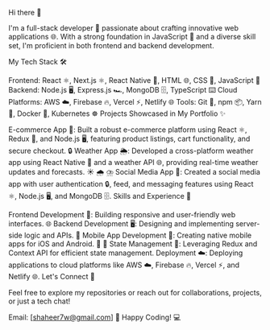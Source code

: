 Hi there 👋

I'm a full-stack developer 🚀 passionate about crafting innovative web applications 🌐. With a strong foundation in JavaScript 🧠 and a diverse skill set, I'm proficient in both frontend and backend development.

My Tech Stack 🛠️

Frontend: React ⚛️, Next.js ⚛️, React Native 📱, HTML 🌐, CSS 🎨, JavaScript 🧠
Backend: Node.js 🖥️, Express.js 🏎️, MongoDB 🗄️, TypeScript ⌨️
Cloud Platforms: AWS ☁️, Firebase 🔥, Vercel ⚡, Netlify 🌐
Tools: Git 🐙, npm 📦, Yarn 🧶, Docker 🐳, Kubernetes ☸️
Projects Showcased in My Portfolio ✨

E-commerce App 🛒: Built a robust e-commerce platform using React ⚛️, Redux 🔄, and Node.js 🖥️, featuring product listings, cart functionality, and secure checkout. 🔒
Weather App 🌦️: Developed a cross-platform weather app using React Native 📱 and a weather API 🌐, providing real-time weather updates and forecasts. ☀️ 🌧️ ⛈️
Social Media App 📱: Created a social media app with user authentication 🔒, feed, and messaging features using React ⚛️, Node.js 🖥️, and MongoDB 🗄️.
Skills and Experience 💼

Frontend Development 🎨: Building responsive and user-friendly web interfaces. 🌐
Backend Development 🖥️: Designing and implementing server-side logic and APIs. 🧠
Mobile App Development 📱: Creating native mobile apps for iOS and Android. 🍎 🤖
State Management 🔄: Leveraging Redux and Context API for efficient state management.
Deployment ☁️: Deploying applications to cloud platforms like AWS ☁️, Firebase 🔥, Vercel ⚡, and Netlify 🌐.
Let's Connect 🤝

Feel free to explore my repositories or reach out for collaborations, projects, or just a tech chat!

Email: [shaheer7w@gmail.com] 📧
Happy Coding! 💻














